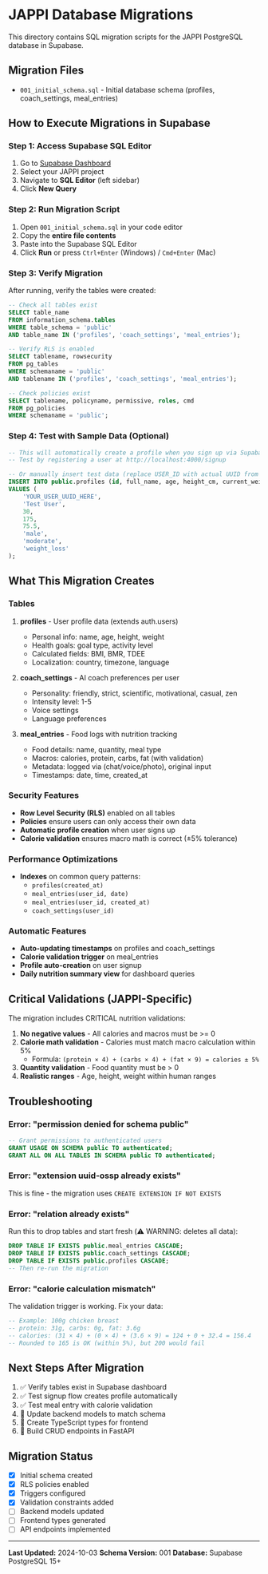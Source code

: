 # JAPPI Database Migrations

This directory contains SQL migration scripts for the JAPPI PostgreSQL database in Supabase.

## Migration Files

- `001_initial_schema.sql` - Initial database schema (profiles, coach_settings, meal_entries)

## How to Execute Migrations in Supabase

### Step 1: Access Supabase SQL Editor

1. Go to [Supabase Dashboard](https://app.supabase.com)
2. Select your JAPPI project
3. Navigate to **SQL Editor** (left sidebar)
4. Click **New Query**

### Step 2: Run Migration Script

1. Open `001_initial_schema.sql` in your code editor
2. Copy the **entire file contents**
3. Paste into the Supabase SQL Editor
4. Click **Run** or press `Ctrl+Enter` (Windows) / `Cmd+Enter` (Mac)

### Step 3: Verify Migration

After running, verify the tables were created:

```sql
-- Check all tables exist
SELECT table_name
FROM information_schema.tables
WHERE table_schema = 'public'
AND table_name IN ('profiles', 'coach_settings', 'meal_entries');

-- Verify RLS is enabled
SELECT tablename, rowsecurity
FROM pg_tables
WHERE schemaname = 'public'
AND tablename IN ('profiles', 'coach_settings', 'meal_entries');

-- Check policies exist
SELECT tablename, policyname, permissive, roles, cmd
FROM pg_policies
WHERE schemaname = 'public';
```

### Step 4: Test with Sample Data (Optional)

```sql
-- This will automatically create a profile when you sign up via Supabase Auth
-- Test by registering a user at http://localhost:4000/signup

-- Or manually insert test data (replace USER_ID with actual UUID from auth.users)
INSERT INTO public.profiles (id, full_name, age, height_cm, current_weight_kg, gender, activity_level, goal_type)
VALUES (
    'YOUR_USER_UUID_HERE',
    'Test User',
    30,
    175,
    75.5,
    'male',
    'moderate',
    'weight_loss'
);
```

## What This Migration Creates

### Tables

1. **profiles** - User profile data (extends auth.users)

   - Personal info: name, age, height, weight
   - Health goals: goal type, activity level
   - Calculated fields: BMI, BMR, TDEE
   - Localization: country, timezone, language

2. **coach_settings** - AI coach preferences per user

   - Personality: friendly, strict, scientific, motivational, casual, zen
   - Intensity level: 1-5
   - Voice settings
   - Language preferences

3. **meal_entries** - Food logs with nutrition tracking
   - Food details: name, quantity, meal type
   - Macros: calories, protein, carbs, fat (with validation)
   - Metadata: logged via (chat/voice/photo), original input
   - Timestamps: date, time, created_at

### Security Features

- **Row Level Security (RLS)** enabled on all tables
- **Policies** ensure users can only access their own data
- **Automatic profile creation** when user signs up
- **Calorie validation** ensures macro math is correct (±5% tolerance)

### Performance Optimizations

- **Indexes** on common query patterns:
  - `profiles(created_at)`
  - `meal_entries(user_id, date)`
  - `meal_entries(user_id, created_at)`
  - `coach_settings(user_id)`

### Automatic Features

- **Auto-updating timestamps** on profiles and coach_settings
- **Calorie validation trigger** on meal_entries
- **Profile auto-creation** on user signup
- **Daily nutrition summary view** for dashboard queries

## Critical Validations (JAPPI-Specific)

The migration includes CRITICAL nutrition validations:

1. **No negative values** - All calories and macros must be >= 0
2. **Calorie math validation** - Calories must match macro calculation within 5%
   - Formula: `(protein × 4) + (carbs × 4) + (fat × 9) = calories ± 5%`
3. **Quantity validation** - Food quantity must be > 0
4. **Realistic ranges** - Age, height, weight within human ranges

## Troubleshooting

### Error: "permission denied for schema public"

```sql
-- Grant permissions to authenticated users
GRANT USAGE ON SCHEMA public TO authenticated;
GRANT ALL ON ALL TABLES IN SCHEMA public TO authenticated;
```

### Error: "extension uuid-ossp already exists"

This is fine - the migration uses `CREATE EXTENSION IF NOT EXISTS`

### Error: "relation already exists"

Run this to drop tables and start fresh (⚠️ WARNING: deletes all data):

```sql
DROP TABLE IF EXISTS public.meal_entries CASCADE;
DROP TABLE IF EXISTS public.coach_settings CASCADE;
DROP TABLE IF EXISTS public.profiles CASCADE;
-- Then re-run the migration
```

### Error: "calorie calculation mismatch"

The validation trigger is working. Fix your data:

```sql
-- Example: 100g chicken breast
-- protein: 31g, carbs: 0g, fat: 3.6g
-- calories: (31 × 4) + (0 × 4) + (3.6 × 9) = 124 + 0 + 32.4 = 156.4
-- Rounded to 165 is OK (within 5%), but 200 would fail
```

## Next Steps After Migration

1. ✅ Verify tables exist in Supabase dashboard
2. ✅ Test signup flow creates profile automatically
3. ✅ Test meal entry with calorie validation
4. 🔄 Update backend models to match schema
5. 🔄 Create TypeScript types for frontend
6. 🔄 Build CRUD endpoints in FastAPI

## Migration Status

- [x] Initial schema created
- [x] RLS policies enabled
- [x] Triggers configured
- [x] Validation constraints added
- [ ] Backend models updated
- [ ] Frontend types generated
- [ ] API endpoints implemented

---

**Last Updated:** 2024-10-03
**Schema Version:** 001
**Database:** Supabase PostgreSQL 15+
